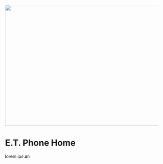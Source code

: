 <img src="https://wtop.com/wp-content/uploads/2019/07/AP_100073447735.jpg" width="600" height="400" />

# E.T. Phone Home

lorem ipsum
